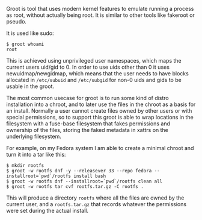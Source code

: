 Groot is tool that uses modern kernel features to emulate running a
process as root, without actually being root. It is similar to other
tools like fakeroot or pseudo.

It is used like sudo:

```
$ groot whoami
root
```

This is achieved using unprivileged user namespaces, which maps the
current users uid/gid to 0. In order to use uids other than 0 it uses
newuidmap/newgidmap, which means that the user needs to have blocks
allocated in `/etc/subuid` and `/etc/subgid` for non-0 uids and gids
to be usable in the groot.

The most common usecase for groot is to run some kind of distro
installation into a chroot, and to later use the files in the chroot
as a basis for an install. Normally a user cannot create files owned
by other users or with special permissions, so to support this groot
is able to wrap locations in the filesystem with a fuse-base
filesystem that fakes permissions and ownership of the files, storing
the faked metadata in xattrs on the underlying filesystem.

For example, on my Fedora system I am able to create a minimal chroot
and turn it into a tar like this:

```
$ mkdir rootfs
$ groot -w rootfs dnf -y --releasever 33 --repo fedora --installroot=`pwd`/rootfs install bash
$ groot -w rootfs dnf --installroot=`pwd`/rootfs clean all
$ groot -w rootfs tar cvf rootfs.tar.gz -C rootfs .
```

This will produce a directory `rootfs` where all the files are owned by the
current user, and a `rootfs.tar.gz` that records whatever the permissions
were set during the actual install.
